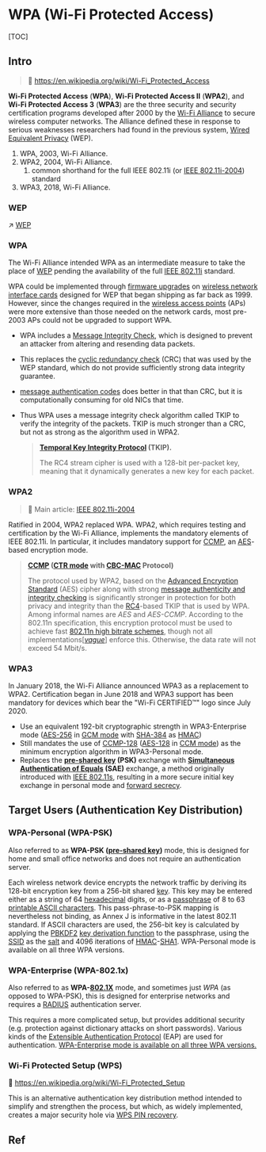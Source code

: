 # WPA (Wi-Fi Protected Access)

[TOC]



## Intro
> 🔗 https://en.wikipedia.org/wiki/Wi-Fi_Protected_Access

**Wi-Fi Protected Access** (**WPA**), **Wi-Fi Protected Access II** (**WPA2**), and **Wi-Fi Protected Access 3** (**WPA3**) are the three security and security certification programs developed after 2000 by the [Wi-Fi Alliance](https://en.wikipedia.org/wiki/Wi-Fi_Alliance) to secure wireless computer networks. The Alliance defined these in response to serious weaknesses researchers had found in the previous system, [Wired Equivalent Privacy](https://en.wikipedia.org/wiki/Wired_Equivalent_Privacy) (WEP).

1. WPA, 2003, Wi-Fi Alliance.
2. WPA2, 2004, Wi-Fi Alliance.
   1. common shorthand for the full IEEE 802.11i (or [IEEE 802.11i-2004](https://en.wikipedia.org/wiki/IEEE_802.11i-2004)) standard
3. WPA3, 2018, Wi-Fi Alliance. 


### WEP
↗ [WEP](../IEEE%20802.11%20(1999)/WEP.md)


### WPA
The Wi-Fi Alliance intended WPA as an intermediate measure to take the place of [WEP](https://en.wikipedia.org/wiki/Wired_Equivalent_Privacy) pending the availability of the full [IEEE 802.11i](https://en.wikipedia.org/wiki/IEEE_802.11i-2004) standard. 

WPA could be implemented through [firmware upgrades](https://en.wikipedia.org/wiki/Firmware_upgrade) on [wireless network interface cards](https://en.wikipedia.org/wiki/Wireless_network_interface_card) designed for WEP that began shipping as far back as 1999. However, since the changes required in the [wireless access points](https://en.wikipedia.org/wiki/Wireless_access_point) (APs) were more extensive than those needed on the network cards, most pre-2003 APs could not be upgraded to support WPA.
- WPA includes a [Message Integrity Check](https://en.wikipedia.org/wiki/Message_Integrity_Check), which is designed to prevent an attacker from altering and resending data packets. 
- This replaces the [cyclic redundancy check](https://en.wikipedia.org/wiki/Cyclic_redundancy_check) (CRC) that was used by the WEP standard, which do not provide sufficiently strong data integrity guarantee.
- [message authentication codes](https://en.wikipedia.org/wiki/Message_authentication_code) does better in that than CRC, but it is computationally consuming for old NICs that time.
- Thus WPA uses a message integrity check algorithm called TKIP to verify the integrity of the packets. TKIP is much stronger than a CRC, but not as strong as the algorithm used in WPA2.

  > **[Temporal Key Integrity Protocol](https://en.wikipedia.org/wiki/Temporal_Key_Integrity_Protocol) (TKIP).**
  >
  > The RC4 stream cipher is used with a 128-bit per-packet key, meaning that it dynamically generates a new key for each packet.



### WPA2
> 🔗 Main article: [IEEE 802.11i-2004](https://en.wikipedia.org/wiki/IEEE_802.11i-2004)

Ratified in 2004, WPA2 replaced WPA. WPA2, which requires testing and certification by the Wi-Fi Alliance, implements the mandatory elements of IEEE 802.11i. In particular, it includes mandatory support for [CCMP](https://en.wikipedia.org/wiki/CCMP_(cryptography)), an [AES](https://en.wikipedia.org/wiki/Advanced_Encryption_Standard)-based encryption mode. 

> **[CCMP](https://en.wikipedia.org/wiki/CCMP_(cryptography)) ([CTR mode](https://en.wikipedia.org/wiki/Block_cipher_modes_of_operation#Counter_(CTR)) with [CBC-MAC](https://en.wikipedia.org/wiki/CBC-MAC) Protocol)**
>
> The protocol used by WPA2, based on the [Advanced Encryption Standard](https://en.wikipedia.org/wiki/Advanced_Encryption_Standard) (AES) cipher along with strong [message authenticity and integrity checking](https://en.wikipedia.org/wiki/Message_authentication_code) is significantly stronger in protection for both privacy and integrity than the [RC4](https://en.wikipedia.org/wiki/RC4)-based TKIP that is used by WPA. Among informal names are *AES* and *AES-CCMP*. According to the 802.11n specification, this encryption protocol must be used to achieve fast [802.11n high bitrate schemes](https://en.wikipedia.org/wiki/IEEE_802.11n-2009#Data_rates), though not all implementations[*[vague](https://en.wikipedia.org/wiki/Wikipedia:Vagueness)*] enforce this. Otherwise, the data rate will not exceed 54 Mbit/s.


### WPA3
In January 2018, the Wi-Fi Alliance announced WPA3 as a replacement to WPA2. Certification began in June 2018 and WPA3 support has been mandatory for devices which bear the "Wi-Fi CERTIFIED™" logo since July 2020.

- Use an equivalent 192-bit cryptographic strength in WPA3-Enterprise mode ([AES-256](https://en.wikipedia.org/wiki/AES-256) in [GCM mode](https://en.wikipedia.org/wiki/Galois/Counter_Mode) with [SHA-384](https://en.wikipedia.org/wiki/SHA-384) as [HMAC](https://en.wikipedia.org/wiki/HMAC))
- Still mandates the use of [CCMP-128](https://en.wikipedia.org/wiki/CCMP_(cryptography)) ([AES-128](https://en.wikipedia.org/wiki/AES-128) in [CCM mode](https://en.wikipedia.org/wiki/CCM_mode)) as the minimum encryption algorithm in WPA3-Personal mode.
- Replaces the **[pre-shared key](https://en.wikipedia.org/wiki/Pre-shared_key) (PSK)** exchange with **[Simultaneous Authentication of Equals](https://en.wikipedia.org/wiki/Simultaneous_Authentication_of_Equals) (SAE)** exchange, a method originally introduced with [IEEE 802.11s](https://en.wikipedia.org/wiki/IEEE_802.11s), resulting in a more secure initial key exchange in personal mode and [forward secrecy](https://en.wikipedia.org/wiki/Forward_secrecy). 



## Target Users (Authentication Key Distribution)
### WPA-Personal (WPA-PSK)
Also referred to as **WPA-PSK ([pre-shared key](https://en.wikipedia.org/wiki/Pre-shared_key))** mode, this is designed for home and small office networks and does not require an authentication server.

Each wireless network device encrypts the network traffic by deriving its 128-bit encryption key from a 256-bit shared [key](https://en.wikipedia.org/wiki/Key_(cryptography)). This key may be entered either as a string of 64 [hexadecimal](https://en.wikipedia.org/wiki/Hexadecimal) digits, or as a [passphrase](https://en.wikipedia.org/wiki/Passphrase) of 8 to 63 [printable ASCII characters](https://en.wikipedia.org/wiki/ASCII_printable_characters). This pass-phrase-to-PSK mapping is nevertheless not binding, as Annex J is informative in the latest 802.11 standard. If ASCII characters are used, the 256-bit key is calculated by applying the [PBKDF2](https://en.wikipedia.org/wiki/PBKDF2) [key derivation function](https://en.wikipedia.org/wiki/Key_derivation_function) to the passphrase, using the [SSID](https://en.wikipedia.org/wiki/SSID#Service_set_identification_(SSID)) as the [salt](https://en.wikipedia.org/wiki/Salt_(cryptography)) and 4096 iterations of [HMAC](https://en.wikipedia.org/wiki/HMAC)-[SHA1](https://en.wikipedia.org/wiki/SHA1). WPA-Personal mode is available on all three WPA versions.


### WPA-Enterprise (WPA-802.1x)
Also referred to as **WPA-[802.1X](https://en.wikipedia.org/wiki/802.1X)** mode, and sometimes just *WPA* (as opposed to WPA-PSK), this is designed for enterprise networks and requires a [RADIUS](https://en.wikipedia.org/wiki/RADIUS) authentication server. 

This requires a more complicated setup, but provides additional security (e.g. protection against dictionary attacks on short passwords). Various kinds of the [Extensible Authentication Protocol](https://en.wikipedia.org/wiki/Extensible_Authentication_Protocol) (EAP) are used for authentication. <u>WPA-Enterprise mode is available on all three WPA versions.</u>


### Wi-Fi Protected Setup (WPS)
🔗 https://en.wikipedia.org/wiki/Wi-Fi_Protected_Setup

This is an alternative authentication key distribution method intended to simplify and strengthen the process, but which, as widely implemented, creates a major security hole via [WPS PIN recovery](https://en.wikipedia.org/wiki/Wi-Fi_Protected_Access#WPS_PIN_recovery).



## Ref
[Recommended settings for Wi-Fi routers and access points]: https://support.apple.com/en-us/HT202068


